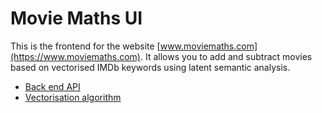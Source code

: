 # Movie Maths UI

This is the frontend for the website [www.moviemaths.com](https://www.moviemaths.com). It allows you to add and subtract movies based on vectorised IMDb keywords using latent semantic analysis.

* [Back end API](https://github.com/SimonCarryer/HannibalVectorBackEnd)
* [Vectorisation algorithm](https://github.com/SimonCarryer/HannibalVector)
